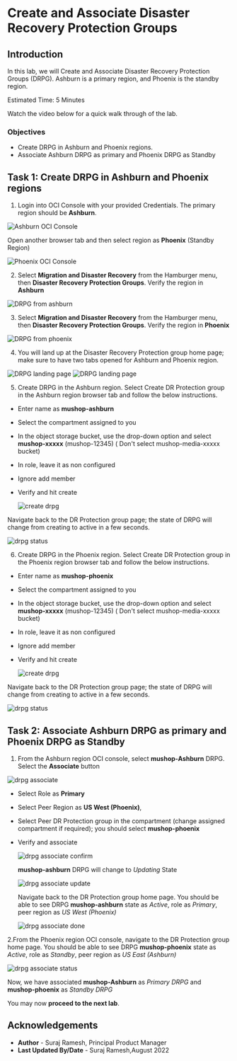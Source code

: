 # Create and Associate Disaster Recovery Protection Groups

## Introduction

In this lab, we will Create and Associate Disaster Recovery Protection Groups (DRPG). Ashburn is a primary region, and Phoenix is the standby region.

Estimated Time: 5 Minutes

Watch the video below for a quick walk through of the lab.

[](youtube:6Dp49VXqjtQ)

### Objectives

- Create DRPG in Ashburn and Phoenix regions.
- Associate Ashburn DRPG as primary and Phoenix DRPG as Standby

## Task 1: Create DRPG in Ashburn and Phoenix regions

1. Login into OCI Console with your provided Credentials. The primary region should be **Ashburn**.

  ![Ashburn OCI Console](./images/ashburn-region.png)

  Open another browser tab and then select region as **Phoenix** (Standby Region)

  ![Phoenix OCI Console](./images/phoenix-region.png)

2. Select **Migration and Disaster Recovery** from the Hamburger menu, then **Disaster Recovery Protection Groups**. Verify the region in **Ashburn**

  ![DRPG from ashburn](./images/ashburn-drpgpage.png)

3. Select **Migration and Disaster Recovery** from the Hamburger menu, then **Disaster Recovery Protection Groups**. Verify the region in **Phoenix**

  ![DRPG from phoenix](./images/phoenix-drpgpage.png)

4. You will land up at the Disaster Recovery Protection group home page; make sure to have two tabs opened for Ashburn and Phoenix region.

  ![DRPG landing page](./images/ashburn-drpg.png)
  ![DRPG landing page](./images/phoenix-drpg.png)

5. Create DRPG in the Ashburn region. Select Create DR Protection group in the Ashburn region browser tab and follow the below instructions.

- Enter name as **mushop-ashburn**
- Select the compartment assigned to you
- In the object storage bucket, use the drop-down option and select **mushop-xxxxx** (mushop-12345)  ( Don't select mushop-media-xxxxx bucket)
- In role, leave it as non configured
- Ignore add member
- Verify and hit create

  ![create drpg](./images/ashburn-drpgcreate.png)

Navigate back to the DR Protection group page; the state of DRPG will change from creating to active in a few seconds.

  ![drpg status](./images/ashburn-drpgactive.png)

6. Create DRPG in the Phoenix region. Select Create DR Protection group in the Phoenix region browser tab and follow the below instructions.

- Enter name as **mushop-phoenix**
- Select the compartment assigned to you
- In the object storage bucket, use the drop-down option and select **mushop-xxxxx** (mushop-12345) ( Don't select mushop-media-xxxxx bucket)
- In role, leave it as non configured
- Ignore add member
- Verify and hit create

  ![create drpg](./images/phoenix-drpgcreate.png)

Navigate back to the DR Protection group page; the state of DRPG will change from creating to active in a few seconds.

  ![drpg status](./images/phoenix-drpgactive.png)

## Task 2: Associate Ashburn DRPG as primary and Phoenix DRPG as Standby

1. From the Ashburn region OCI console, select **mushop-Ashburn** DRPG. Select the **Associate** button

  ![drpg associate](./images/drpg-associate.png)

- Select Role as **Primary**
- Select Peer Region as **US West (Phoenix)**,
- Select Peer DR Protection group in the compartment (change assigned compartment if required); you should select **mushop-phoenix**
- Verify and associate

  ![drpg associate confirm](./images/drpg-associate-1.png)

  **mushop-ashburn** DRPG will change to *Updating* State

  ![drpg associate update](./images/drpg-associate-updating.png)

  Navigate back to the DR Protection group home page. You should be able to see DRPG **mushop-ashburn** state as *Active*, role as *Primary*, peer region as *US West (Phoenix)*

  ![drpg associate done](./images/drpg-status-ashburn.png)

2.From the Phoenix region OCI console, navigate to the DR Protection group home page. You should be able to see DRPG **mushop-phoenix** state as *Active*, role as *Standby*, peer region as *US East (Ashburn)*

   ![drpg associate status](./images/drpg-status-phoenix.png)

   Now, we have associated **mushop-Ashburn** as *Primary DRPG* and **mushop-phoenix**  as *Standby DRPG*

   You may now **proceed to the next lab**.

## Acknowledgements

- **Author** -  Suraj Ramesh, Principal Product Manager
- **Last Updated By/Date** -  Suraj Ramesh,August 2022
